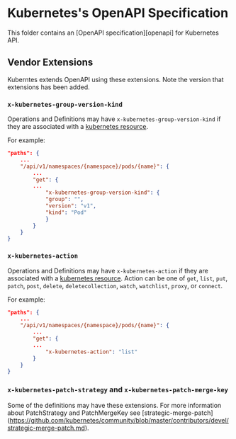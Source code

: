 # Kubernetes's OpenAPI Specification

This folder contains an [OpenAPI specification][openapi] for Kubernetes API.

## Vendor Extensions

Kuberntes extends OpenAPI using these extensions. Note the version that
extensions has been added.

### `x-kubernetes-group-version-kind`

Operations and Definitions may have `x-kubernetes-group-version-kind` if they
are associated with a [kubernetes resource](https://github.com/kubernetes/community/blob/master/contributors/devel/api-conventions.md#resources).


For example:

``` json
"paths": {
    ...
    "/api/v1/namespaces/{namespace}/pods/{name}": {
        ...
        "get": {
        ...
            "x-kubernetes-group-version-kind": {
            "group": "",
            "version": "v1",
            "kind": "Pod"
            }
        }
    }
}
```

### `x-kubernetes-action`

Operations and Definitions may have `x-kubernetes-action` if they
are associated with a [kubernetes resource](https://github.com/kubernetes/community/blob/master/contributors/devel/api-conventions.md#resources).
Action can be one of `get`, `list`, `put`, `patch`, `post`, `delete`, `deletecollection`, `watch`, `watchlist`, `proxy`, or `connect`.


For example:

``` json
"paths": {
    ...
    "/api/v1/namespaces/{namespace}/pods/{name}": {
        ...
        "get": {
        ...
            "x-kubernetes-action": "list"
        }
    }
}
```

### `x-kubernetes-patch-strategy` and `x-kubernetes-patch-merge-key`

Some of the definitions may have these extensions. For more information about PatchStrategy and PatchMergeKey see
[strategic-merge-patch] (https://github.com/kubernetes/community/blob/master/contributors/devel/strategic-merge-patch.md).
